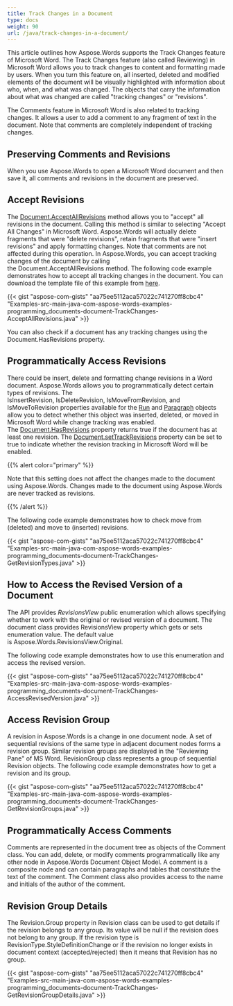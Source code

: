 ```yaml
---
title: Track Changes in a Document
type: docs
weight: 90
url: /java/track-changes-in-a-document/
---
```


This article outlines how Aspose.Words supports the Track Changes feature of Microsoft Word. The Track Changes feature (also called Reviewing) in Microsoft Word allows you to track changes to content and formatting made by users. When you turn this feature on, all inserted, deleted and modified elements of the document will be visually highlighted with information about who, when, and what was changed. The objects that carry the information about what was changed are called "tracking changes" or "revisions".

The Comments feature in Microsoft Word is also related to tracking changes. It allows a user to add a comment to any fragment of text in the document. Note that comments are completely independent of tracking changes.
## **Preserving Comments and Revisions**
When you use Aspose.Words to open a Microsoft Word document and then save it, all comments and revisions in the document are preserved.
## **Accept Revisions**
The [Document.AcceptAllRevisions](https://apireference.aspose.com/words/java/com.aspose.words/document#acceptAllRevisions\(\)) method allows you to "accept" all revisions in the document. Calling this method is similar to selecting "Accept All Changes" in Microsoft Word. Aspose.Words will actually delete fragments that were "delete revisions", retain fragments that were "insert revisions" and apply formatting changes. Note that comments are not affected during this operation. In Aspose.Words, you can accept tracking changes of the document by calling the Document.AcceptAllRevisions method. The following code example demonstrates how to accept all tracking changes in the document. You can download the template file of this example from [here](https://github.com/aspose-words/Aspose.Words-for-.NET/blob/master/Examples/Data/Programming-Documents/Document/Document.doc).

{{< gist "aspose-com-gists" "aa75ee5112aca57022c741270ff8cbc4" "Examples-src-main-java-com-aspose-words-examples-programming_documents-document-TrackChanges-AcceptAllRevisions.java" >}}

You can also check if a document has any tracking changes using the Document.HasRevisions property.
## **Programmatically Access Revisions**
There could be insert, delete and formatting change revisions in a Word document. Aspose.Words allows you to programmatically detect certain types of revisions. The IsInsertRevision, IsDeleteRevision, IsMoveFromRevision, and IsMoveToRevision properties available for the [Run](https://apireference.aspose.com/words/java/com.aspose.words/Run) and [Paragraph](https://apireference.aspose.com/words/java/com.aspose.words/Paragraph) objects allow you to detect whether this object was inserted, deleted, or moved in Microsoft Word while change tracking was enabled. The [Document.HasRevisions](https://apireference.aspose.com/words/java/com.aspose.words/document#HasRevisions) property returns true if the document has at least one revision. The [Document.setTrackRevisions](https://apireference.aspose.com/words/java/com.aspose.words/document#TrackRevisions) property can be set to true to indicate whether the revision tracking in Microsoft Word will be enabled.

{{% alert color="primary" %}} 

Note that this setting does not affect the changes made to the document using Aspose.Words. Changes made to the document using Aspose.Words are never tracked as revisions.

{{% /alert %}} 

The following code example demonstrates how to check move from (deleted) and move to (inserted) revisions. 

{{< gist "aspose-com-gists" "aa75ee5112aca57022c741270ff8cbc4" "Examples-src-main-java-com-aspose-words-examples-programming_documents-document-TrackChanges-GetRevisionTypes.java" >}}
## **How to Access the Revised Version of a Document**
The API provides *RevisionsView* public enumeration which allows specifying whether to work with the original or revised version of a document. The document class provides RevisionsView property which gets or sets enumeration value. The default value is Aspose.Words.RevisionsView.Original. 

The following code example demonstrates how to use this enumeration and access the revised version.

{{< gist "aspose-com-gists" "aa75ee5112aca57022c741270ff8cbc4" "Examples-src-main-java-com-aspose-words-examples-programming_documents-document-TrackChanges-AccessRevisedVersion.java" >}}
## **Access Revision Group**
A revision in Aspose.Words is a change in one document node. A set of sequential revisions of the same type in adjacent document nodes forms a revision group. Similar revision groups are displayed in the "Reviewing Pane" of MS Word. RevisionGroup class represents a group of sequential Revision objects. The following code example demonstrates how to get a revision and its group.

{{< gist "aspose-com-gists" "aa75ee5112aca57022c741270ff8cbc4" "Examples-src-main-java-com-aspose-words-examples-programming_documents-document-TrackChanges-GetRevisionGroups.java" >}}
## **Programmatically Access Comments**
Comments are represented in the document tree as objects of the Comment class. You can add, delete, or modify comments programmatically like any other node in Aspose.Words Document Object Model. A comment is a composite node and can contain paragraphs and tables that constitute the text of the comment. The Comment class also provides access to the name and initials of the author of the comment.
## **Revision Group Details**
The Revision.Group property in Revision class can be used to get details if the revision belongs to any group. Its value will be null if the revision does not belong to any group. If the revision type is RevisionType.StyleDefinitionChange or if the revision no longer exists in document context (accepted/rejected) then it means that Revision has no group.

{{< gist "aspose-com-gists" "aa75ee5112aca57022c741270ff8cbc4" "Examples-src-main-java-com-aspose-words-examples-programming_documents-document-TrackChanges-GetRevisionGroupDetails.java" >}}
